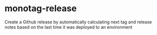 # monotag-release
Create a Github release by automatically calculating next tag and release notes based on the last time it was deployed to an environment
